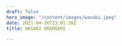 ```yaml
---
draft: false
hero_image: "/content/images/wasabi.jpeg"
date: 2021-04-26T23:01:38Z
title: WASABI ORANGERI

---
```

